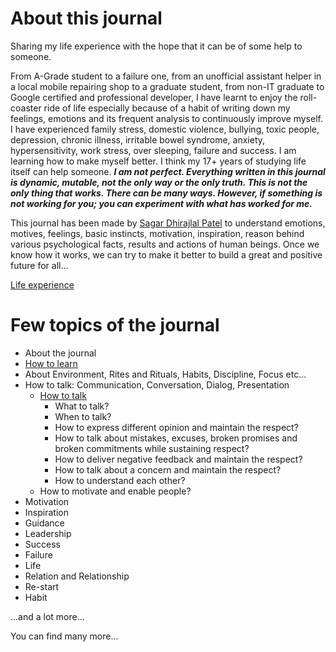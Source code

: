 # About this journal

Sharing my life experience with the hope that it can be of some help to someone.

From A-Grade student to a failure one, from an unofficial assistant helper in a local mobile repairing shop to a graduate student, from non-IT graduate to Google certified and professional developer, I have learnt to enjoy the roll-coaster ride of life especially because of a habit of writing down my feelings, emotions and its frequent analysis to continuously improve myself. I have experienced family stress, domestic violence, bullying, toxic people, depression, chronic illness, irritable bowel syndrome, anxiety, hypersensitivity, work stress, over sleeping, failure and success. I am learning how to make myself better. I think my 17+ years of studying life itself can help someone. _**I am not perfect. Everything written in this journal is dynamic, mutable, not the only way or the only truth. This is not the only thing that works. There can be many ways. However, if something is not working for you; you can experiment with what has worked for me.**_

This journal has been made by [Sagar Dhirajlal Patel](https://www.linkedin.com/in/srdpatel/) to understand emotions, motives, feelings, basic instincts, motivation, inspiration, reason behind various psychological facts, results and actions of human beings. Once we know how it works, we can try to make it better to build a great and positive future for all…

[Life experience](https://docs.google.com/document/d/1vcD3g8FbizbVaBWdq4JQy2Y8U_6jdHsS6jd0eXsS3l0/edit?usp=sharing)

# Few topics of the journal

* About the journal
* [How to learn](https://docs.google.com/document/d/1z3PL0WOOsNeMZpX3xmZJdf39akzQfAKyqOV-TvwPPkI/edit?usp=sharing)
* About Environment, Rites and Rituals, Habits, Discipline, Focus etc...
* How to talk: Communication, Conversation, Dialog, Presentation
  * [How to talk](https://docs.google.com/document/d/1RfTvuBHlECYBuIb1C3jiO00iwOhdovQsmd4nu49rG14/edit?usp=sharing)
    * What to talk?
    * When to talk?
    * How to express different opinion and maintain the respect?
    * How to talk about mistakes, excuses, broken promises and broken commitments while sustaining respect?
    * How to deliver negative feedback and maintain the respect?
    * How to talk about a concern and maintain the respect?
    * How to understand each other?
  * How to motivate and enable people?
* Motivation
* Inspiration
* Guidance
* Leadership
* Success
* Failure
* Life
* Relation and Relationship
* Re-start
* Habit

...and a lot more...

You can find many more...
